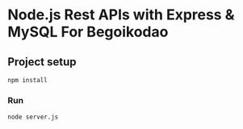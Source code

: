 # Node.js Rest APIs with Express & MySQL For Begoikodao

## Project setup
```
npm install
```

### Run
```
node server.js
```
